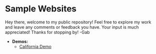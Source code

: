 # Sample Websites

<p>
Hey there, welcome to my public repository! Feel free to explore my work and leave any comments or feedback you have. Your input is much appreciated! Thanks for stopping by!
-Gab
</p>

- **Demos:**
  - [California Demo](https://gabbb1e.github.io/sample-websites/demo/public/ "California Demo")
